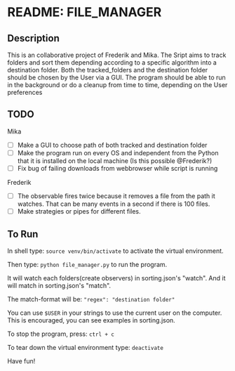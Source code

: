 # README: FILE_MANAGER

## Description
This is an collaborative project of Frederik and Mika. The Sript aims to track folders and sort them depending according to a specific algorithm into a destination folder. Both the tracked_folders and the destination folder should be chosen by the User via a GUI. The program should be able to run in the background or do a cleanup from time to time, depending on the User preferences 

## TODO
Mika
- [ ] Make a GUI to choose path of both tracked and destination folder
- [ ] Make the program run on every OS and independent from the Python that it is installed on the local machine (Is this possible @Frederik?)
- [ ] Fix bug of failing downloads from webbrowser while script is running

Frederik
- [ ] The observable fires twice because it removes a file from the path it watches. That can be many events in a second if there is 100 files.
- [ ] Make strategies or pipes for different files.

## To Run

In shell type:
`source venv/bin/activate`
to activate the virtual environment.

Then type:
`python file_manager.py`
to run the program.

It will watch each folders(create observers) in sorting.json's "watch".
And it will match in sorting.json's "match".

The match-format will be:
`"regex": "destination folder"`

You can use `$USER` in your strings to use the current user on the computer.
This is encouraged, you can see examples in sorting.json.

To stop the program, press:
`ctrl + c`

To tear down the virtual environment type:
`deactivate`

Have fun!
